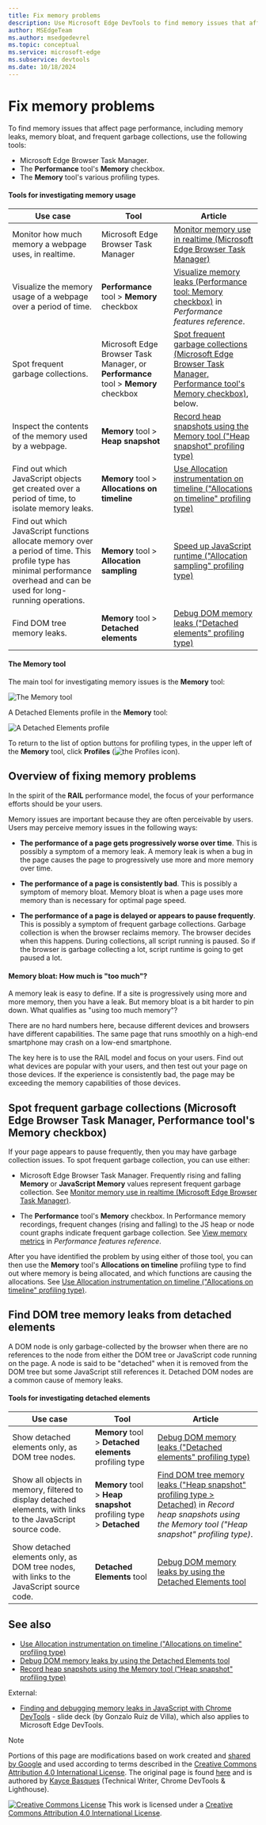 ```yaml
---
title: Fix memory problems
description: Use Microsoft Edge DevTools to find memory issues that affect page performance, including memory leaks, memory bloat, and frequent garbage collections.
author: MSEdgeTeam
ms.author: msedgedevrel
ms.topic: conceptual
ms.service: microsoft-edge
ms.subservice: devtools
ms.date: 10/18/2024
---
```

<!-- Copyright Kayce Basques

   Licensed under the Apache License, Version 2.0 (the "License");
   you may not use this file except in compliance with the License.
   You may obtain a copy of the License at

       https://www.apache.org/licenses/LICENSE-2.0

   Unless required by applicable law or agreed to in writing, software
   distributed under the License is distributed on an "AS IS" BASIS,
   WITHOUT WARRANTIES OR CONDITIONS OF ANY KIND, either express or implied.
   See the License for the specific language governing permissions and
   limitations under the License.  -->
# Fix memory problems

To find memory issues that affect page performance, including memory leaks, memory bloat, and frequent garbage collections, use the following tools:
* Microsoft Edge Browser Task Manager.
* The **Performance** tool's **Memory** checkbox.
* The **Memory** tool's various profiling types.


<!-- ------------------------------ -->
#### Tools for investigating memory usage

| Use case | Tool | Article |
|---|---|---|
| Monitor how much memory a webpage uses, in realtime. | Microsoft Edge Browser Task Manager | [Monitor memory use in realtime (Microsoft Edge Browser Task Manager)](./microsoft-edge-browser-task-manager.md) |
| Visualize the memory usage of a webpage over a period of time. | **Performance** tool > **Memory** checkbox | [Visualize memory leaks (Performance tool: Memory checkbox)](../evaluate-performance/reference.md#visualize-memory-leaks-performance-tool-memory-checkbox) in _Performance features reference_. |
| Spot frequent garbage collections. | Microsoft Edge Browser Task Manager, or **Performance** tool > **Memory** checkbox | [Spot frequent garbage collections (Microsoft Edge Browser Task Manager, Performance tool's Memory checkbox)](#spot-frequent-garbage-collections-microsoft-edge-browser-task-manager-performance-tools-memory-checkbox), below. |
| Inspect the contents of the memory used by a webpage. | **Memory** tool > **Heap snapshot** | [Record heap snapshots using the Memory tool ("Heap snapshot" profiling type)](./heap-snapshots.md) |
| Find out which JavaScript objects get created over a period of time, to isolate memory leaks. | **Memory** tool > **Allocations on timeline** | [Use Allocation instrumentation on timeline ("Allocations on timeline" profiling type)](./allocation-profiler.md) |
| Find out which JavaScript functions allocate memory over a period of time. This profile type has minimal performance overhead and can be used for long-running operations. | **Memory** tool > **Allocation sampling** | [Speed up JavaScript runtime ("Allocation sampling" profiling type)](../rendering-tools/js-runtime.md) |
| Find DOM tree memory leaks. | **Memory** tool > **Detached elements** | [Debug DOM memory leaks ("Detached elements" profiling type)](./dom-leaks-memory-tool-detached-elements.md) |


<!-- ------------------------------ -->
#### The Memory tool

The main tool for investigating memory issues is the **Memory** tool:

![The Memory tool](./index-images/memory-tool.png)

A Detached Elements profile in the **Memory** tool:

![A Detached Elements profile](./index-images/detached-elements-profile.png)

To return to the list of option buttons for profiling types, in the upper left of the **Memory** tool, click **Profiles** (![the Profiles icon](./index-images/profiles-icon.png)).


<!-- ====================================================================== -->
## Overview of fixing memory problems

In the spirit of the **RAIL**<!-- [RAIL](/profile/evaluate-performance/rail) --> performance model, the focus of your performance efforts should be your users.

<!--todo old: add RAIL section when available  -->

Memory issues are important because they are often perceivable by users.  Users may perceive memory issues in the following ways:

*  **The performance of a page gets progressively worse over time**.  This is possibly a symptom of a memory leak.  A memory leak is when a bug in the page causes the page to progressively use more and more memory over time.

*  **The performance of a page is consistently bad**.  This is possibly a symptom of memory bloat.  Memory bloat is when a page uses more memory than is necessary for optimal page speed.

*  **The performance of a page is delayed or appears to pause frequently**.  This is possibly a symptom of frequent garbage collections.  Garbage collection is when the browser reclaims memory.  The browser decides when this happens.  During collections, all script running is paused.  So if the browser is garbage collecting a lot, script runtime is going to get paused a lot.


<!-- ------------------------------ -->
#### Memory bloat: How much is "too much"?

A memory leak is easy to define.  If a site is progressively using more and more memory, then you have a leak.  But memory bloat is a bit harder to pin down.  What qualifies as "using too much memory"?

There are no hard numbers here, because different devices and browsers have different capabilities.  The same page that runs smoothly on a high-end smartphone may crash on a low-end smartphone.

The key here is to use the RAIL model and focus on your users.  Find out what devices are popular with your users, and then test out your page on those devices.  If the experience is consistently bad, the page may be exceeding the memory capabilities of those devices.


<!-- ====================================================================== -->
## Spot frequent garbage collections (Microsoft Edge Browser Task Manager, Performance tool's Memory checkbox)

If your page appears to pause frequently, then you may have garbage collection issues.  To spot frequent garbage collection, you can use either:

* Microsoft Edge Browser Task Manager.  Frequently rising and falling **Memory** or **JavaScript Memory** values represent frequent garbage collection.  See [Monitor memory use in realtime (Microsoft Edge Browser Task Manager)](./microsoft-edge-browser-task-manager.md).

* The **Performance** tool's **Memory** checkbox.  In Performance memory recordings, frequent changes (rising and falling) to the JS heap or node count graphs indicate frequent garbage collection.  See [View memory metrics](../evaluate-performance/reference.md#view-memory-metrics) in _Performance features reference_.

After you have identified the problem by using either of those tool, you can then use the **Memory** tool's **Allocations on timeline** profiling type to find out where memory is being allocated, and which functions are causing the allocations.  See [Use Allocation instrumentation on timeline ("Allocations on timeline" profiling type)](./allocation-profiler.md).


<!-- ====================================================================== -->
## Find DOM tree memory leaks from detached elements

A DOM node is only garbage-collected by the browser when there are no references to the node from either the DOM tree or JavaScript code running on the page.  A node is said to be "detached" when it is removed from the DOM tree but some JavaScript still references it.  Detached DOM nodes are a common cause of memory leaks.


<!-- ------------------------------ -->
#### Tools for investigating detached elements

| Use case | Tool | Article |
|---|---|---|
| Show detached elements only, as DOM tree nodes. | **Memory** tool > **Detached elements** profiling type | [Debug DOM memory leaks ("Detached elements" profiling type)](./dom-leaks-memory-tool-detached-elements.md) |
| Show all objects in memory, filtered to display detached elements, with links to the JavaScript source code. | **Memory** tool > **Heap snapshot** profiling type > **Detached** | [Find DOM tree memory leaks ("Heap snapshot" profiling type > Detached)](./heap-snapshots.md#find-dom-tree-memory-leaks-heap-snapshot-profiling-type--detached) in _Record heap snapshots using the Memory tool ("Heap snapshot" profiling type)_. |
| Show detached elements only, as DOM tree nodes, with links to the JavaScript source code. | **Detached Elements** tool | [Debug DOM memory leaks by using the Detached Elements tool](./dom-leaks.md) |


<!-- ====================================================================== -->
## See also
<!-- todo: all links in article -->

* [Use Allocation instrumentation on timeline ("Allocations on timeline" profiling type)](./allocation-profiler.md)
* [Debug DOM memory leaks by using the Detached Elements tool](./dom-leaks.md)
* [Record heap snapshots using the Memory tool ("Heap snapshot" profiling type)](./heap-snapshots.md)
<!--
* [Detached Elements profiling type in Memory tool](../whats-new/2024/10/devtools-130.md#detached-elements-profiling-type-in-memory-tool) in _What's New in DevTools (Microsoft Edge 130)_.
-->

External:
* [Finding and debugging memory leaks in JavaScript with Chrome DevTools](https://slid.es/gruizdevilla/memory) - slide deck (by Gonzalo Ruiz de Villa), which also applies to Microsoft Edge DevTools.


<!-- ====================================================================== -->
> [!NOTE]
> Portions of this page are modifications based on work created and [shared by Google](https://developers.google.com/terms/site-policies) and used according to terms described in the [Creative Commons Attribution 4.0 International License](https://creativecommons.org/licenses/by/4.0).
> The original page is found [here](https://developer.chrome.com/docs/devtools/memory-problems/) and is authored by [Kayce Basques](https://developers.google.com/web/resources/contributors#kayce-basques) (Technical Writer, Chrome DevTools \& Lighthouse).

[![Creative Commons License](../../media/cc-logo/88x31.png)](https://creativecommons.org/licenses/by/4.0)
This work is licensed under a [Creative Commons Attribution 4.0 International License](https://creativecommons.org/licenses/by/4.0).

<!-- [recording](/profile/evaluate-performance/timeline-tool#make-a-recording) -->
<!-- [hngd](https://jsfiddle.net/kaycebasques/tmtbw8ef/) -->
